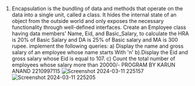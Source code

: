 1.	Encapsulation is the bundling of data and methods that operate on the data into a single unit, called a class. It hides the internal state of an object from the outside world and only exposes the necessary functionality through well-defined interfaces. 
Create an Employee class having data members' Name, Eid, and Basic_Salary, to calculate the HRA is 20% of Basic Salary and DA is 25% of Basic salary and MA is 300 rupee. implement the following queries:
  a) Display the name and gross salary of an employee whose name starts With 'n'
  b).Display the Eid and gross salary whose Eid is equal to 107.
  c)  Count the total number of employees whose salary more than 20000/-
PROGRAM BY KARUN ANAND 2210997115
![Screenshot 2024-03-11 225157](https://github.com/RajwinderE2917554/BCA-Java/assets/161349318/1037efcc-9d6b-4d27-b263-84ed6be48517)
![Screenshot 2024-03-11 225205](https://github.com/RajwinderE2917554/BCA-Java/assets/161349318/d00fdc25-870c-4e1f-9d7e-e12c76f891de)
